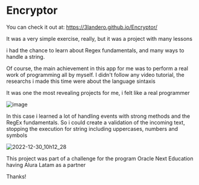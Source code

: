 # Encryptor

You can check it out at:
https://3landero.github.io/Encryptor/


It was a very simple exercise, really, but it was a project with many lessons

i had the chance to learn about Regex fundamentals, and many ways to handle a string.

Of course, the main achievement in this app for me was to perform a real work of programming all by myself.
I didn't follow any video tutorial, the researchs i made this time were about the language sintaxis

It was one the most revealing projects for me, i felt like a real programmer

![image](https://user-images.githubusercontent.com/85777960/210090784-77af450f-b3a0-4ebc-b9da-2759b0bc260d.png)

In this case i learned a lot of handling events with strong methods and the RegEx fundamentals.
So i could create a validation of the incoming text, stopping the execution for string including uppercases, numbers and symbols

![2022-12-30_10h12_28](https://user-images.githubusercontent.com/85777960/210090873-9798a672-36a1-4490-a8be-46f7cf32fac1.png)

This project was part of a challenge for the program Oracle Next Education having Alura Latam as a partner

Thanks!

